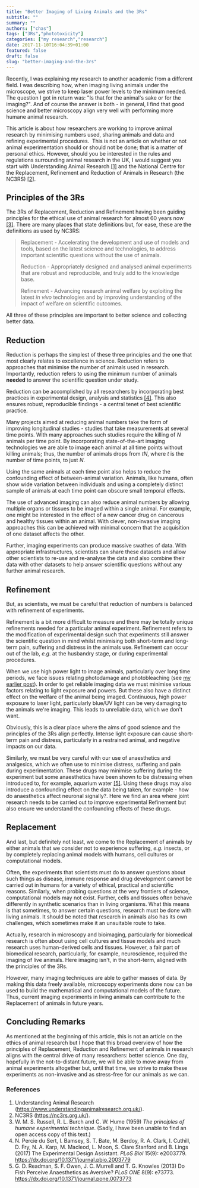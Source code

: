 ```yaml
---
title: "Better Imaging of Living Animals and the 3Rs"
subtitle: ""
summary: ""
authors: ["chas"]
tags: ["3Rs","phototoxicity"]
categories: ["my research","research"]
date: 2017-11-10T16:04:39+01:00
featured: false
draft: false
slug: "better-imaging-and-the-3rs"
---
```

Recently, I was explaining my research to another academic from a different field. I was describing how, when imaging living animals under the microscope, we strive to keep laser power levels to the minimum needed. The question I got in return was: "Is that for the animal's sake or for the imaging?". And of course the answer is both - in general, I find that good science and better microscopy align very well with performing more humane animal research.

This article is about how researchers are working to improve animal research by minimising numbers used, sharing animals and data and refining experimental procedures.  This is not an article on whether or not animal experimentation should or should not be done; that is a matter of personal ethics. However, should you be interested in the rules and regulations surrounding animal research in the UK, I would suggest you start with Understanding Animal Research <a href="#understanding">[1]</a> and the National Centre for the Replacement, Refinement and Reduction of Animals in Research (the NC3RS) <a href="#nc3rs">[2]</a>.

<!--more-->

## Principles of the 3Rs

The 3Rs of Replacement, Reduction and Refinement having been guiding principles for the ethical use of animal research for almost 60 years now <a href="#RBH1959">[3]</a>. There are many places that state definitions but, for ease, these are the definitions as used by NC3RS:

> Replacement - Accelerating the development and use of models and tools, based on the latest science and technologies, to address important scientific questions without the use of animals.
>
> Reduction - Appropriately designed and analysed animal experiments that are robust and reproducible, and truly add to the knowledge base.
>
> Refinement - Advancing research animal welfare by exploiting the latest _in vivo_ technologies and by improving understanding of the impact of welfare on scientific outcomes.

All three of these principles are important to better science and collecting better data.

## Reduction

Reduction is perhaps the simplest of these three principles and the one that most clearly relates to excellence in science. Reduction refers to approaches that minimise the number of animals used in research. Importantly, reduction refers to using the minimum number of animals **needed** to answer the scientific question under study.

Reduction can be accomplished by all researchers by incorporating best practices in experimental design, analysis and statistics <a href="#PdSBBetal2017">[4]</a>. This also ensures robust, reproducible findings - a central tenet of best scientific practice.

Many projects aimed at reducing animal numbers take the form of improving longitudinal studies - studies that take measurements at several time points. With many approaches such studies require the killing of _N_ animals per time point. By incorporating state-of-the-art imaging technologies we are able to image each animal at all time points without killing animals; thus, the number of animals drops from _tN_, where _t_ is the number of time points, to just _N_.

Using the same animals at each time point also helps to reduce the confounding effect of between-animal variation. Animals, like humans, often show wide variation between individuals and using a completely distinct sample of animals at each time point can obscure small temporal effects.

The use of advanced imaging can also reduce animal numbers by allowing multiple organs or tissues to be imaged within a single animal. For example, one might be interested in the effect of a new cancer drug on cancerous and healthy tissues within an animal. With clever, non-invasive imaging approaches this can be achieved with minimal concern that the acquisition of one dataset affects the other.

Further, imaging experiments can produce massive swathes of data. With appropriate infrastructures, scientists can share these datasets and allow other scientists to re-use and re-analyse the data and also combine their data with other datasets to help answer scientific questions without any further animal research.

## Refinement

But, as scientists, we must be careful that reduction of numbers is balanced with refinement of experiments.

Refinement is a bit more difficult to measure and there may be totally unique refinements needed for a particular animal experiment. Refinement refers to the modification of experimental design such that experiments still answer the scientific question in mind whilst minimising both short-term and long-term pain, suffering and distress in the animals use. Refinement can occur out of the lab, _e.g._ at the husbandry stage, or during experimental procedures.

When we use high power light to image animals, particularly over long time periods, we face issues relating photodamage and photobleaching (see [my earlier post](https://www.chasnelson.co.uk/2017/08/11/let-there-be-light-but-not-too-much-phototoxicity-in-microscopy/)). In order to get reliable imaging data we must minimise various factors relating to light exposure and powers. But these also have a distinct effect on the welfare of the animal being imaged. Continuous, high power exposure to laser light, particularly blue/UV light can be very damaging to the animals we're imaging. This leads to unreliable data, which we don't want.

Obviously, this is a clear place where the aims of good science and the principles of the 3Rs align perfectly. Intense light exposure can cause short-term pain and distress, particularly in a restrained animal, and negative impacts on our data.

Similarly, we must be very careful with our use of anaesthetics and analgesics, which we often use to minimise distress, suffering and pain during experimentation. These drugs may minimise suffering during the experiment but some anaesthetics have been shown to be distressing when introduced to, for example, aquarium water <a href="#ROMetal2013">[5]</a>. Using these drugs may also introduce a confounding effect on the data being taken, for example - how do anaesthetics affect neuronal signally?. Here we find an area where joint research needs to be carried out to improve experimental Refinement but also ensure we understand the confounding effects of these drugs.

## Replacement

And last, but definitely not least, we come to the Replacement of animals by either animals that we consider not to experience suffering, _e.g._ insects, or by completely replacing animal models with humans, cell cultures or computational models.

Often, the experiments that scientists must do to answer questions about such things as disease, immune response and drug development cannot be carried out in humans for a variety of ethical, practical and scientific reasons. Similarly, when probing questions at the very frontiers of science, computational models may not exist. Further, cells and tissues often behave differently in synthetic scenarios than in living organisms. What this means is that sometimes, to answer certain questions, research must be done with living animals. It should be noted that research in animals also has its own challenges, which sometimes make it an unsuitable route to take.

Actually, research in microscopy and bioimaging, particularly for biomedical research is often about using cell cultures and tissue models and much research uses human-derived cells and tissues. However, a fair part of biomedical research, particularly, for example, neuroscience, required the imaging of live animals. Here imaging isn't, in the short-term, aligned with the principles of the 3Rs.

However, many imaging techniques are able to gather masses of data. By making this data freely available, microscopy experiments done now can be used to build the mathematical and computational models of the future. Thus, current imaging experiments in living animals can contribute to the Replacement of animals in future years.

## Concluding Remarks

As mentioned at the beginning of this article, this is not an article on the ethics of animal research but I hope that this broad overview of how the principles of Replacement, Reduction and Refinement of animals in research aligns with the central drive of many researchers: better science. One day, hopefully in the not-to-distant future, we will be able to move away from animal experiments altogether but, until that time, we strive to make these experiments as non-invasive and as stress-free for our animals as we can.

### References

<ol>
  <li id="understanding">Understanding Animal Research (<a href="https://www.understandinganimalresearch.org.uk/" target="_blank">https://www.understandinganimalresearch.org.uk/</a>).</li>
  <li id="nc3rs">NC3RS (<a href="https://nc3rs.org.uk/" target="_blank">https://nc3rs.org.uk/</a>).</li>
  <li id="RBH1959">W. M. S. Russell, R. L. Burch and C. W. Hume (1959) <cite>The principles of humane experimental technique</cite>. (Sadly, I have been unable to find an open access copy of this text.)</li>
  <li id="PdSBBetal2017">N. Percie du Sert, I. Bamsey, S. T. Bate, M. Berdoy, R. A. Clark, I. Cuthill, D. Fry, N. A. Karp, M. Macleod, L. Moon, S. Clare Stanford and B. Lings (2017) The Experimental Design Assistant. <cite>PLoS Biol</cite> 15(9): e2003779. <a href="https://dx.doi.org/10.1371/journal.pbio.2003779" target="_blank">https://dx.doi.org/10.1371/journal.pbio.2003779</a></li>
  <li id="ROMetal2013">G. D. Readman, S. F. Owen, J. C. Murrell and T. G. Knowles (2013) Do Fish Perceive Anaesthetics as Aversive? <cite>PLoS ONE</cite> 8(9): e73773. <a href="https://dx.doi.org/10.1371/journal.pone.0073773" target="_blank">https://dx.doi.org/10.1371/journal.pone.0073773</a></li>
</ol>
